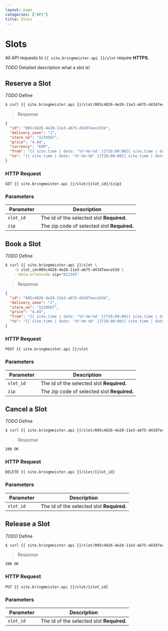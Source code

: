 ```yaml
---
layout: page
categories: ["API"]
title: Slots
---
```


# Slots

All API requests to `{{ site.bringmeister.api }}/slot` require __HTTPS__.

_TODO_ Detailed description what a slot is!

## Reserve a Slot

_TODO_ Define

```sh
$ curl {{ site.bringmeister.api }}/slot/005c4826-4e28-11e3-a675-d43d7eece53d/12345
```

> Response

```json
{
  "id": "005c4826-4e28-11e3-a675-d43d7eece53d",
  "delivery_zone": "1",
  "store_no": "1234567",
  "price": "4.44",
  "currency": "EUR",
  "from": "{{ site.time | date: '%Y-%m-%d' }}T16:00:00{{ site.time | date: '%z' }}",
  "to": "{{ site.time | date: '%Y-%m-%d' }}T18:00:00{{ site.time | date: '%z' }}"
}
```

### HTTP Request

`GET {{ site.bringmeister.api }}/slot/{slot_id}/{zip}`


### Parameters

Parameter      | Description
---            | ---
`slot_id    `  | The id of the selected slot __Required.__
`zip`          | The zip code of selected slot  __Required.__


## Book a Slot

_TODO_ Define

```sh
$ curl {{ site.bringmeister.api }}/slot \
    -d slot_id=005c4826-4e28-11e3-a675-d43d7eece53d \
    --data-urlencode zip="012345"
```

> Response

```json
{
  "id": "005c4826-4e28-11e3-a675-d43d7eece53d",
  "delivery_zone": "1",
  "store_no": "1234567",
  "price": "4.44",
  "from": "{{ site.time | date: '%Y-%m-%d' }}T16:00:00{{ site.time | date: '%z' }}",
  "to": "{{ site.time | date: '%Y-%m-%d' }}T18:00:00{{ site.time | date: '%z' }}"
}
```

### HTTP Request

`POST {{ site.bringmeister.api }}/slot`

### Parameters

Parameter      | Description
---            | ---
`slot_id    `  | The id of the selected slot __Required.__
`zip`          | The zip code of selected slot  __Required.__


## Cancel a Slot

_TODO_ Define

```sh
$ curl {{ site.bringmeister.api }}/slot/005c4826-4e28-11e3-a675-d43d7eece53d
```

> Response

```
200 OK
```

### HTTP Request

`DELETE {{ site.bringmeister.api }}/slot/{slot_id}`

### Parameters

Parameter      | Description
---            | ---
`slot_id    `  | The id of the selected slot __Required.__


## Release a Slot

_TODO_ Define

```sh
$ curl {{ site.bringmeister.api }}/slot/005c4826-4e28-11e3-a675-d43d7eece53d/12345
```

> Response

```
200 OK
```

### HTTP Request

`PUT {{ site.bringmeister.api }}/slot/{slot_id}`

### Parameters

Parameter      | Description
---            | ---
`slot_id    `  | The id of the selected slot __Required.__
